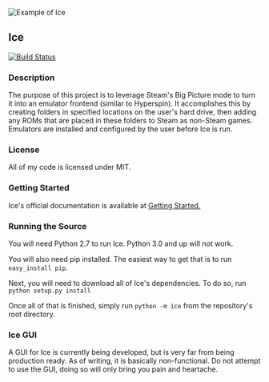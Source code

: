 ![Example of Ice](ice-example.png "Example")

## Ice

[![Build Status](https://travis-ci.org/michaeltracy/Ice.svg?branch=master)](https://travis-ci.org/michaeltracy/Ice)

### Description

The purpose of this project is to leverage Steam's Big Picture mode to turn it into an emulator frontend (similar to Hyperspin). It accomplishes this by creating folders in specified locations on the user's hard drive, then adding any ROMs that are placed in these folders to Steam as non-Steam games. Emulators are installed and configured by the user before Ice is run.

### License

All of my code is licensed under MIT.

### Getting Started

Ice's official documentation is available at [Getting Started.](http://scottrice.github.io/Ice/getting-started/)

### Running the Source

You will need Python 2.7 to run Ice. Python 3.0 and up will not work.

You will also need pip installed. The easiest way to get that is to run `easy_install pip`.

Next, you will need to download all of Ice's dependencies. To do so, run `python setup.py install`

Once all of that is finished, simply run `python -m ice` from the repository's root directory.

### Ice GUI

A GUI for Ice is currently being developed, but is very far from being production ready. As of writing, it is basically non-functional. Do not attempt to use the GUI, doing so will only bring you pain and heartache.
